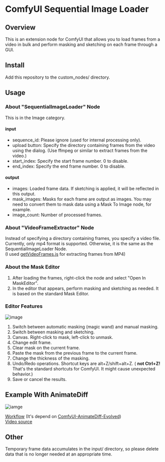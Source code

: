 # ComfyUI Sequential Image Loader

## Overview
This is an extension node for ComfyUI that allows you to load frames from a video in bulk and perform masking and sketching on each frame through a GUI.

## Install
Add this repository to the custom_nodes/ directory.

## Usage

### About "SequentialImageLoader" Node
This is in the Image category.

#### input
* sequence_id: Please ignore (used for internal processing only).
* upload button: Specify the directory containing frames from the video using the dialog.
(Use ffmpeg or similar to extract frames from the video.)
* start_index: Specify the start frame number. 0 to disable.
* end_index: Specify the end frame number. 0 to disable.
#### output
* images: Loaded frame data. If sketching is applied, it will be reflected in this output.
* mask_images: Masks for each frame are output as images. You may need to convert them to mask data using a Mask To Image node, for example.
* image_count: Number of processed frames.

### About "VideoFrameExtractor" Node
Instead of specifying a directory containing frames, you specify a video file. Currently, only mp4 format is supported. 
Otherwise, it is the same as the SequentialImageLoader Node.  
(I used [getVideoFrames.js](https://github.com/josephrocca/getVideoFrames.js) for extracting frames from MP4)

### About the Mask Editor
1. After loading the frames, right-click the node and select "Open In MaskEditor".
2. In the editor that appears, perform masking and sketching as needed. It is based on the standard Mask Editor.
	
### Editor Features
![image](docs/editor_features.png)
1. Switch between automatic masking (magic wand) and manual masking.
2. Switch between masking and sketching.
3. Canvas. Right-click to mask, left-click to unmask.
4. Change edit frame.
5. Clear mask on the current frame.
6. Paste the mask from the previous frame to the current frame.
7. Change the thickness of the masking.
8. Undo/Redo operations. Shortcut keys are alt+Z/shift+alt+Z. ( **not Ctrl+Z!** That's the standard shortcuts for ComfyUI. It might cause unexpected behavior.)
9. Save or cancel the results.
	
## Example With AnimateDiff
![iamge](docs/dogcat.gif)

[Workflow](sample_workflows/cat2dog_with_animatediff.json) (It's depend on [ComfyUI-AnimateDiff-Evolved](https://github.com/Kosinkadink/ComfyUI-AnimateDiff-Evolved))  
[Video source](https://www.pexels.com/video/a-pet-cat-standing-on-the-brick-floor-of-a-garden-3009091/)  

## Other
Temporary frame data accumulates in the input/ directory, so please delete data that is no longer needed at an appropriate time.
